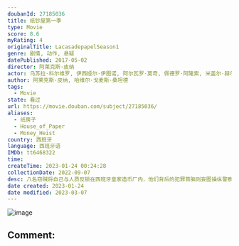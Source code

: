 ```yaml
---
doubanId: 27185036
title: 纸钞屋第一季
type: Movie
score: 8.6
myRating: 4
originalTitle: LacasadepapelSeason1
genre: 剧情, 动作, 悬疑
datePublished: 2017-05-02
director: 阿莱克斯·皮纳
actor: 乌苏拉·科尔维罗, 伊西娅尔·伊图诺, 阿尔瓦罗·莫奇, 佩德罗·阿隆索, 米盖尔·赫尔南, 海因米·洛伦特, 埃丝特·阿塞博, 恩里克·阿尔切, 达尔科.佩里克, 阿尔巴·弗洛雷斯, 马里奥·德·拉·罗萨, 罗科·纳瓦, 帕科·图斯, 爱诺亚·萨娜塔玛蕊, 玛利亚·佩德拉萨
author: 阿莱克斯·皮纳, 哈维尔·戈麦斯·桑坦德
tags:
  - Movie
state: 看过
url: https://movie.douban.com/subject/27185036/
aliases:
  - 纸房子
  - House_of_Paper
  - Money_Heist
country: 西班牙
language: 西班牙语
IMDb: tt6468322
time: 
createTime: 2023-01-24 00:24:28
collectionDate: 2022-09-07
desc: 八名窃贼将自己与人质反锁在西班牙皇家造币厂内，他们背后的犯罪首脑则妄图操纵警察实现自己的计划。
date created: 2023-01-24
date modified: 2023-03-07
---
```


![image](p2505704270.jpg)

Comment:
---
